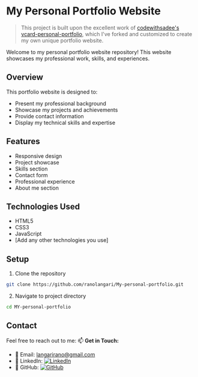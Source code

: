 # My Personal Portfolio Website

> This project is built upon the excellent work of [codewithsadee's vcard-personal-portfolio](https://github.com/codewithsadee/vcard-personal-portfolio), which I've forked and customized to create my own unique portfolio website.

Welcome to my personal portfolio website repository! This website showcases my professional work, skills, and experiences.

## Overview

This portfolio website is designed to:

- Present my professional background
- Showcase my projects and achievements
- Provide contact information
- Display my technical skills and expertise

## Features

- Responsive design
- Project showcase
- Skills section
- Contact form
- Professional experience
- About me section

## Technologies Used

- HTML5
- CSS3
- JavaScript
- [Add any other technologies you use]

## Setup

1. Clone the repository

```bash
git clone https://github.com/ranolangari/My-personal-portfolio.git
```

2. Navigate to project directory

```bash
cd MY-personal-portfolio
```

## Contact

Feel free to reach out to me:
📫 **Get in Touch:**

- 📧 Email: [langarirano@gmail.com](mailto:langarirano@gmail.com)
- 💼 LinkedIn: [![LinkedIn](https://img.shields.io/badge/-Rano_Langari-blue?style=flat&logo=Linkedin&logoColor=white)](https://www.linkedin.com/in/ranolangari/)
- 🚀 GitHub: [![GitHub](https://img.shields.io/badge/-RanoLangari-gray?style=flat&logo=github)](https://github.com/RanoLangari)
